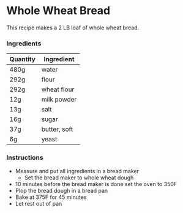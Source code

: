 # Whole Wheat Bread

This recipe makes a 2 LB loaf of whole wheat bread.

### Ingredients

| Quantity | Ingredient |
| -------- | ---------- |
| 480g | water |
| 292g | flour |
| 292g | wheat flour |
| 12g | milk powder |
| 13g | salt |
| 16g | sugar |
| 37g | butter, soft |
| 6g | yeast |

### Instructions

* Measure and put all ingredients in a bread maker
  * Set the bread maker to whole wheat dough
* 10 minutes before the bread maker is done set the oven to 350F
* Plop the bread dough in a bread pan
* Bake at 375F for 45 minutes
* Let rest out of pan
